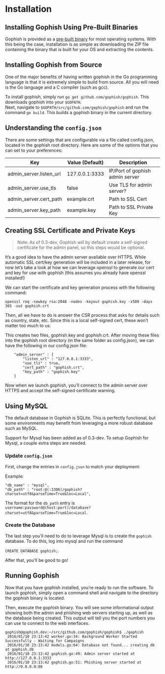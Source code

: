 # Installation

## Installing Gophish Using Pre-Built Binaries

Gophish is provided as a [pre-built binary](https://github.com/gophish/gophish/releases) for most operating systems. With this being the case, installation is as simple as downloading the ZIP file containing the binary that is built for your OS and extracting the contents.

## Installing Gophish from Source

One of the major benefits of having written gophish in the Go programming language is that it is extremely simple to build from source. All you will need is the Go language and a C compiler \(such as gcc\).

To install gophish, simply run `go get github.com/gophish/gophish`. This downloads gophish into your `$GOPATH`.  
Next, navigate to `$GOPATH/src/github.com/gophish/gophish` and run the command `go build`. This builds a gophish binary in the current directory.

## Understanding the `config.json`

There are some settings that are configurable via a file called config.json, located in the gophish root directory. Here are some of the options that you can set to your preferences:

| Key | Value \(Default\) | Description |
| --- | --- | --- |
| admin\_server.listen\_url | 127.0.0.1:3333 | IP/Port of gophish admin server |
| admin\_server.use\_tls | false | Use TLS for admin server? |
| admin\_server.cert\_path | example.crt | Path to SSL Cert |
| admin\_server.key\_path | example.key | Path to SSL Private Key |

## Creating SSL Certificate and Private Keys

> Note: As of 0.3-dev, Gophish will by default create a self-signed certificate for the admin panel, so this steps would be optional.

It’s a good idea to have the admin server available over HTTPS. While automatic SSL cert/key generation will be included in a later release, for now let’s take a look at how we can leverage openssl to generate our cert and key for use with gophish \(this assumes you already have openssl installed!\)

We can start the certificate and key generation process with the following command:

```
openssl req -newkey rsa:2048 -nodes -keyout gophish.key -x509 -days 365 -out gophish.crt
```

Then, all we have to do is answer the CSR process that asks for details such as country, state, etc. Since this is a local self-signed cert, these won’t matter too much to us.

This creates two files, gophish.key and gophish.crt. After moving these files into the gophish root directory \(in the same folder as config.json\), we can have the following in our config.json file:

```
    "admin_server" : {
        "listen_url" : "127.0.0.1:3333",
        "use_tls" : true,
        "cert_path" : "gophish.crt",
        "key_path" : "gophish.key"
    }
```

Now when we launch gophish, you’ll connect to the admin server over HTTPS and accept the self-signed certificate warning.

## Using MySQL

The default database in Gophish is SQLite. This is perfectly functional, but some environments may benefit from leveraging a more robust database such as MySQL.

Support for Mysql has been added as of 0.3-dev. To setup Gophish for Mysql, a couple extra steps are needed.

### Update `config.json`

First, change the entries in `config.json` to match your deployment:

Example:

```
"db_name" : "mysql",
"db_path" : "root:@(:3306)/gophish?charset=utf8&parseTime=True&loc=Local",
```

The format for the `db_path` entry is `username:password@(host:port)/database?charset=utf8&parseTime=True&loc=Local`.

### Create the Database

The last step you'll need to do to leverage Mysql is to create the `gophish` database. To do this, log into mysql and run the command

`CREATE DATABASE gophish;`.

After that, you'll be good to go!

## Running Gophish

Now that you have gophish installed, you’re ready to run the software. To launch gophish, simply open a command shell and navigate to the directory the gophish binary is located.

Then, execute the gophish binary. You will see some informational output showing both the admin and phishing web servers starting up, as well as the database being created. This output will tell you the port numbers you can use to connect to the web interfaces.

```
gophish@gophish.dev:~/src/github.com/gophish/gophish$ ./gophish
 2016/01/10 23:13:42 worker.go:34: Background Worker Started Successfully - Waiting for Campaigns
 2016/01/10 23:13:42 models.go:64: Database not found... creating db at gophish.db
 2016/01/10 23:13:42 gophish.go:49: Admin server started at http://127.0.0.1:3333
 2016/01/10 23:13:42 gophish.go:51: Phishing server started at http://0.0.0.0:80
```



